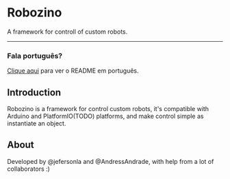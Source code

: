 # Robozino

A framework for controll of custom robots.

---

### Fala português?

[Clique aqui](LEIAME.md) para ver o README em português.

## Introduction

Robozino is a framework for control custom robots, it's compatible with 
Arduino and PlatformIO(TODO) platforms, and make control simple as 
instantiate an object.

## About

Developed by @jefersonla and @AndressAndrade, with help from a lot of 
collaborators :)
